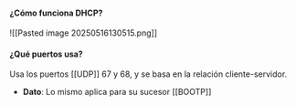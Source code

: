 #### ¿Cómo funciona DHCP?

![[Pasted image 20250516130515.png]]

#### ¿Qué puertos usa?
Usa los puertos [[UDP]] 67 y 68, y se basa en la relación cliente-servidor.
- **Dato**: Lo mismo aplica para su sucesor [[BOOTP]]